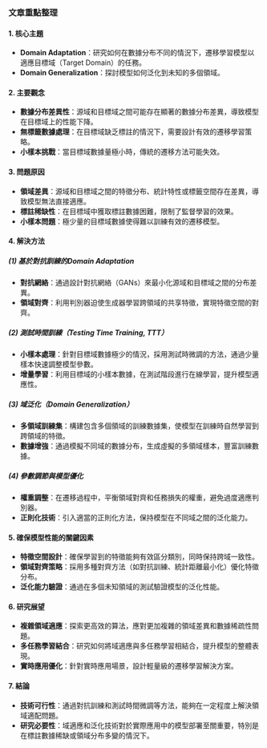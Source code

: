 ### 文章重點整理

#### 1. 核心主題
- **Domain Adaptation**：研究如何在數據分布不同的情況下，遷移學習模型以適應目標域（Target Domain）的任務。
- **Domain Generalization**：探討模型如何泛化到未知的多個領域。

#### 2. 主要觀念
- **數據分布差異性**：源域和目標域之間可能存在顯著的數據分布差異，導致模型在目標域上的性能下降。
- **無標籤數據處理**：在目標域缺乏標註的情況下，需要設計有效的遷移學習策略。
- **小樣本挑戰**：當目標域數據量極小時，傳統的遷移方法可能失效。

#### 3. 問題原因
- **領域差異**：源域和目標域之間的特徵分布、統計特性或標籤空間存在差異，導致模型無法直接適應。
- **標註稀缺性**：在目標域中獲取標註數據困難，限制了監督學習的效果。
- **小樣本問題**：極少量的目標域數據使得難以訓練有效的遷移模型。

#### 4. 解決方法
##### (1) 基於對抗訓練的Domain Adaptation
- **對抗網絡**：通過設計對抗網絡（GANs）來最小化源域和目標域之間的分布差異。
- **領域對齊**：利用判別器迫使生成器學習跨領域的共享特徵，實現特徵空間的對齊。

##### (2) 測試時間訓練（Testing Time Training, TTT）
- **小樣本處理**：針對目標域數據極少的情況，採用測試時微調的方法，通過少量樣本快速調整模型參數。
- **增量學習**：利用目標域的小樣本數據，在測試階段進行在線學習，提升模型適應性。

##### (3) 域泛化（Domain Generalization）
- **多領域訓練集**：構建包含多個領域的訓練數據集，使模型在訓練時自然學習到跨領域的特徵。
- **數據增強**：通過模擬不同域的數據分布，生成虛擬的多領域樣本，豐富訓練數據。

##### (4) 參數調節與模型優化
- **權重調整**：在遷移過程中，平衡領域對齊和任務損失的權重，避免過度適應判別器。
- **正則化技術**：引入適當的正則化方法，保持模型在不同域之間的泛化能力。

#### 5. 確保模型性能的關鍵因素
- **特徵空間設計**：確保學習到的特徵能夠有效區分類別，同時保持跨域一致性。
- **領域對齊策略**：採用多種對齊方法（如對抗訓練、統計距離最小化）優化特徵分布。
- **泛化能力驗證**：通過在多個未知領域的測試驗證模型的泛化性能。

#### 6. 研究展望
- **複雜領域適應**：探索更高效的算法，應對更加複雜的領域差異和數據稀疏性問題。
- **多任務學習結合**：研究如何將域適應與多任務學習相結合，提升模型的整體表現。
- **實時應用優化**：針對實時應用場景，設計輕量級的遷移學習解決方案。

#### 7. 結論
- **技術可行性**：通過對抗訓練和測試時間微調等方法，能夠在一定程度上解決領域適配問題。
- **研究必要性**：域適應和泛化技術對於實際應用中的模型部署至關重要，特別是在標註數據稀缺或領域分布多變的情況下。